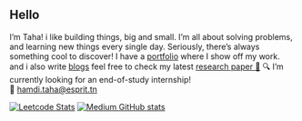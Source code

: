 ## Hello 
I’m Taha! i like building things, big and small. I’m all about solving problems, and learning new things every single day. Seriously, there’s always something cool to discover! I have a [portfolio](https://tahtah.tech/) where I show off my work.
and i also write [blogs](https://medium.com/@hamdi.taha) feel free to check my latest [research paper 📝](https://taha-bucket-v1.s3.amazonaws.com/SonocureArticle.pdf)
🔍 I’m currently looking for an end-of-study internship!  
📧 hamdi.taha@esprit.tn

[![Leetcode Stats](https://leetcard.jacoblin.cool/tahahamdii)](https://leetcode.com/u/tahahamdii/)  [![Medium GitHub stats](https://medium-readme-stats.vercel.app/api/post?name=hamdi.taha)]([https://github.com/seonghun-dev/medium-readme-stats](https://medium.com/@hamdi.taha))
